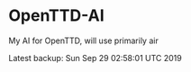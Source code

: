 # OpenTTD-AI
My AI for OpenTTD, will use primarily air

Latest backup: Sun Sep 29 02:58:01 UTC 2019
